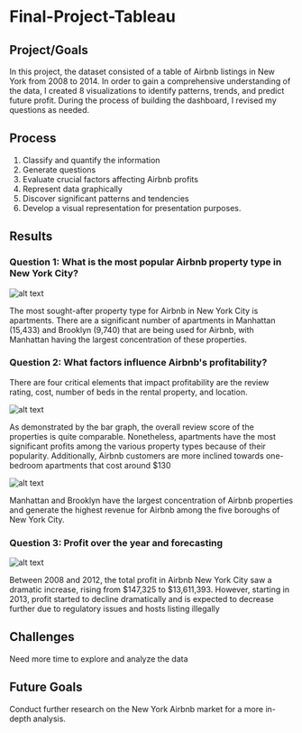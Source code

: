 # Final-Project-Tableau

## Project/Goals
In this project, the dataset consisted of a table of Airbnb listings in New York from 2008 to 2014. In order to gain a comprehensive understanding of the data, I created 8 visualizations to identify patterns, trends, and predict future profit. During the process of building the dashboard, I revised my questions as needed.

## Process
1. Classify and quantify the information
2. Generate questions
3. Evaluate crucial factors affecting Airbnb profits
4. Represent data graphically
5. Discover significant patterns and tendencies
6. Develop a visual representation for presentation purposes.

## Results

### Question 1: What is the most popular Airbnb property type in New York City?

![alt text](Popular_Property_Type.png)

The most sought-after property type for Airbnb in New York City is apartments. There are a significant number of apartments in Manhattan (15,433) and Brooklyn (9,740) that are being used for Airbnb, with Manhattan having the largest concentration of these properties.

### Question 2: What factors influence Airbnb's profitability?

There are four critical elements that impact profitability are the review rating, cost, number of beds in the rental property, and location.

![alt text](Profit.png)

As demonstrated by the bar graph, the overall review score of the properties is quite comparable. Nonetheless, apartments have the most significant profits among the various property types because of their popularity. Additionally, Airbnb customers are more inclined towards one-bedroom apartments that cost around $130

![alt text](New_York_Map.png)

Manhattan and Brooklyn have the largest concentration of Airbnb properties and generate the highest revenue for Airbnb among the five boroughs of New York City.

### Question 3: Profit over the year and forecasting

![alt text](MED_Beds_Cluster_Profit.png)

Between 2008 and 2012, the total profit in Airbnb New York City saw a dramatic increase, rising from $147,325 to $13,611,393. However, starting in 2013, profit started to decline dramatically and is expected to decrease further due to regulatory issues and hosts listing illegally


## Challenges 
Need more time to explore and analyze the data

## Future Goals
Conduct further research on the New York Airbnb market for a more in-depth analysis.
